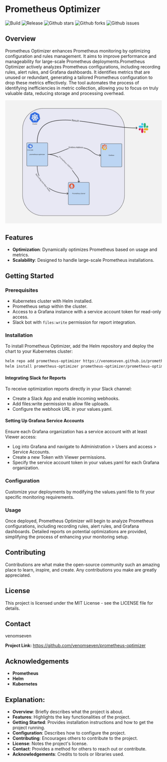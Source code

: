 # Prometheus Optimizer

![Build](https://github.com/venomseven/prometheus-optimizer/actions/workflows/build.yml/badge.svg)
![Release](https://github.com/venomseven/prometheus-optimizer/actions/workflows/release.yml/badge.svg)
![Github stars](https://badgen.net/github/stars/venomseven/prometheus-optimizer?icon=github&label=stars)
![Github forks](https://badgen.net/github/forks/venomseven/prometheus-optimizer?icon=github&label=forks)
![Github issues](https://img.shields.io/github/issues/venomseven/prometheus-optimizer)

## Overview
Prometheus Optimizer enhances Prometheus monitoring by optimizing configuration and rules management. It aims to improve performance and manageability for large-scale Prometheus deployments.Prometheus Optimizer actively analyzes Prometheus configurations, including recording rules, alert rules, and Grafana dashboards. It identifies metrics that are unused or redundant, generating a tailored Prometheus configuration to drop these metrics effectively. The tool automates the process of identifying inefficiencies in metric collection, allowing you to focus on truly valuable data, reducing storage and processing overhead.

![alt text](diagram.jpg)

## Features
- **Optimization**: Dynamically optimizes Prometheus based on usage and metrics.
- **Scalability**: Designed to handle large-scale Prometheus installations.

## Getting Started
### Prerequisites
- Kubernetes cluster with Helm installed.
- Prometheus setup within the cluster.
- Access to a Grafana instance with a service account token for read-only access.
- Slack bot with `files:write` permission for report integration.

### Installation
To install Prometheus Optimizer, add the Helm repository and deploy the chart to your Kubernetes cluster:
```bash
helm repo add prometheus-optimizer https://venomseven.github.io/prometheus-optimizer/
helm install prometheus-optimizer prometheus-optimizer/prometheus-optimizer
```

#### Integrating Slack for Reports
To receive optimization reports directly in your Slack channel:

- Create a Slack App and enable incoming webhooks.
- Add files:write permission to allow file uploads.
- Configure the webhook URL in your values.yaml.

#### Setting Up Grafana Service Accounts
Ensure each Grafana organization has a service account with at least Viewer access:

- Log into Grafana and navigate to Administration > Users and access >  Service Accounts.
- Create a new Token with Viewer permissions.
- Specify the service account token in your values.yaml for each Grafana organization.

### Configuration
 Customize your deployments by modifying the values.yaml file to fit your specific monitoring requirements.

### Usage
Once deployed, Prometheus Optimizer will begin to analyze Prometheus configurations, including recording rules, alert rules, and Grafana dashboards. Detailed reports on potential optimizations are provided, simplifying the process of enhancing your monitoring setup.

## Contributing
Contributions are what make the open-source community such an amazing place to learn, inspire, and create. Any contributions you make are greatly appreciated.

## License
This project is licensed under the MIT License - see the LICENSE file for details.

## Contact
venomseven

**Project Link:** https://github.com/venomseven/prometheus-optimizer

## Acknowledgements
- **Prometheus**
- **Helm** 
- **Kubernetes**

## Explanation:
- **Overview**: Briefly describes what the project is about.
- **Features**: Highlights the key functionalities of the project.
- **Getting Started**: Provides installation instructions and how to get the project running.
- **Configuration**: Describes how to configure the project.
- **Contributing**: Encourages others to contribute to the project.
- **License**: Notes the project's license.
- **Contact**: Provides a method for others to reach out or contribute.
- **Acknowledgements**: Credits to tools or libraries used.
